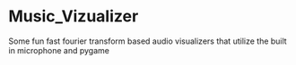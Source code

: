 # Music_Vizualizer
Some fun fast fourier transform based audio visualizers that utilize the built in microphone and pygame
